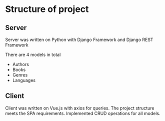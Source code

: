 # Structure of project

## Server

Server was written on Python with Django Framework and Django REST Framework

There are 4 models in total

- Authors
- Books
- Genres 
- Languages

## Client

Client was written on Vue.js with axios for queries. 
The project structure meets the SPA requirements.
Implemented CRUD operations for all models.

